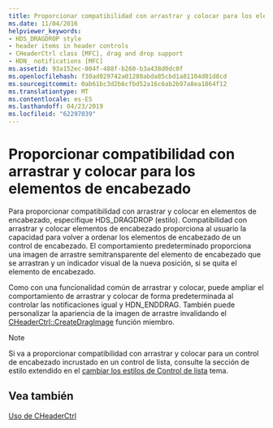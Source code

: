 ```yaml
---
title: Proporcionar compatibilidad con arrastrar y colocar para los elementos de encabezado
ms.date: 11/04/2016
helpviewer_keywords:
- HDS_DRAGDROP style
- header items in header controls
- CHeaderCtrl class [MFC], drag and drop support
- HDN_ notifications [MFC]
ms.assetid: 93a152ec-804f-488f-b260-b3a438d0dc0f
ms.openlocfilehash: f30ad029742a01280abda85cbd1a81104d01d8cd
ms.sourcegitcommit: 0ab61bc3d2b6cfbd52a16c6ab2b97a8ea1864f12
ms.translationtype: MT
ms.contentlocale: es-ES
ms.lasthandoff: 04/23/2019
ms.locfileid: "62297039"
---
```

# <a name="providing-drag-and-drop-support-for-header-items"></a>Proporcionar compatibilidad con arrastrar y colocar para los elementos de encabezado

Para proporcionar compatibilidad con arrastrar y colocar en elementos de encabezado, especifique HDS_DRAGDROP (estilo). Compatibilidad con arrastrar y colocar elementos de encabezado proporciona al usuario la capacidad para volver a ordenar los elementos de encabezado de un control de encabezado. El comportamiento predeterminado proporciona una imagen de arrastre semitransparente del elemento de encabezado que se arrastran y un indicador visual de la nueva posición, si se quita el elemento de encabezado.

Como con una funcionalidad común de arrastrar y colocar, puede ampliar el comportamiento de arrastrar y colocar de forma predeterminada al controlar las notificaciones igual y HDN_ENDDRAG. También puede personalizar la apariencia de la imagen de arrastre invalidando el [CHeaderCtrl::CreateDragImage](../mfc/reference/cheaderctrl-class.md#createdragimage) función miembro.

> [!NOTE]
>  Si va a proporcionar compatibilidad con arrastrar y colocar para un control de encabezado incrustado en un control de lista, consulte la sección de estilo extendido en el [cambiar los estilos de Control de lista](../mfc/changing-list-control-styles.md) tema.

## <a name="see-also"></a>Vea también

[Uso de CHeaderCtrl](../mfc/using-cheaderctrl.md)
